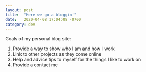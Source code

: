 ```yaml
---
layout: post
title:  "Here we go a bloggin'"
date:   2020-04-08 17:04:08 -0700
category: dev
---
```


Goals of my personal blog site:

1. Provide a way to show who I am and how I work
1. Link to other projects as they come online
1. Help and advice tips to myself for the things I like to work on
1. Provide a contact me 